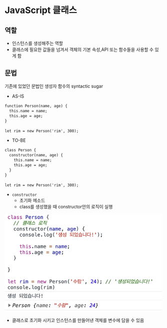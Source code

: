 # JavaScript 클래스

## 역할
- 인스턴스를 생성해주는 역할
- 클래스에 필요한 값들을 넘겨서 객체의 기본 속성,API 또는 함수들을 사용할 수 있게 함

## 문법
 기존에 있었던 문법인 생성자 함수의 syntactic sugar
  - AS-IS
  ```
  function Person(name, age) {
    this.name = name;
    this.age = age;
  }

  let rim = new Person('rim', 300);
  ```

  - TO-BE
  ```
  class Person {
    constructor(name, age) {
      this.name = name;
      this.age = age;
    }
  }

  let rim = new Person('rim', 300);
  ```
- `constructor`
  - 초기화 메소드
  - class를 생성했을 때 constructor안의 로직이 실행


![](./images/js_class.png)
- 클래스로 초기화 시키고 인스턴스를 만들어낸 객체를 변수에 담을 수 있음

